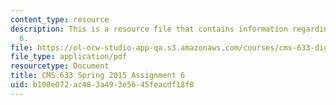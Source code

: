 ```yaml
---
content_type: resource
description: This is a resource file that contains information regarding assignment
  6.
file: https://ol-ocw-studio-app-qa.s3.amazonaws.com/courses/cms-633-digital-humanities-spring-2015/b108e072ac483a493e5645feacdf18f0_MITCMS_633S15_Assignment6.pdf
file_type: application/pdf
resourcetype: Document
title: CMS.633 Spring 2015 Assignment 6
uid: b108e072-ac48-3a49-3e56-45feacdf18f0
---
```

